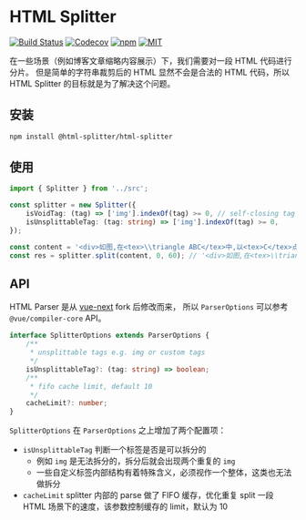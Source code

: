 # HTML Splitter
[![Build Status](https://travis-ci.org/CodeDaraW/html-splitter.svg?branch=master)](https://travis-ci.org/CodeDaraW/html-splitter)
[![Codecov](https://img.shields.io/codecov/c/github/CodeDaraW/html-splitter)](https://codecov.io/gh/CodeDaraW/html-splitter)
[![npm](https://img.shields.io/npm/v/@html-splitter/html-splitter)](https://www.npmjs.com/package/@html-splitter/html-splitter)
[![MIT](https://img.shields.io/npm/l/@html-splitter/html-splitter)](https://github.com/CodeDaraW/html-splitter/blob/master/LICENSE)

在一些场景（例如博客文章缩略内容展示）下，我们需要对一段 HTML 代码进行分片。
但是简单的字符串裁剪后的 HTML 显然不会是合法的 HTML 代码，所以 HTML Splitter 的目标就是为了解决这个问题。

## 安装
``` sh
npm install @html-splitter/html-splitter
```

## 使用
``` typescript
import { Splitter } from '../src';

const splitter = new Splitter({
    isVoidTag: (tag) => ['img'].indexOf(tag) >= 0, // self-closing tag
    isUnsplittableTag: (tag: string) => ['img'].indexOf(tag) >= 0,
});

const content = '<div>如图,在<tex>\\triangle ABC</tex>中,以<tex>C</tex>点为圆心<img src="xx" height="1" width="2"><p>这是段落，段落里还有<span>标</span>签</p></div>';
const res = splitter.split(content, 0, 60); // '<div>如图,在<tex>\\triangle ABC</tex>中,以<tex>C</tex>点为圆心</div>'
```

## API
HTML Parser 是从 [vue-next](https://github.com/vuejs/vue-next/blob/master/packages/compiler-core/src/parse.ts) fork 后修改而来，
所以 `ParserOptions` 可以参考 `@vue/compiler-core` API。

``` typescript
interface SplitterOptions extends ParserOptions {
    /**
     * unsplittable tags e.g. img or custom tags
     */
    isUnsplittableTag?: (tag: string) => boolean;
    /**
     * fifo cache limit, default 10
     */
    cacheLimit?: number;
}
```

`SplitterOptions` 在 `ParserOptions` 之上增加了两个配置项：
- `isUnsplittableTag` 判断一个标签是否是可以拆分的
    - 例如 `img` 是无法拆分的，拆分后就会出现两个重复的 `img` 
    - 一些自定义标签内部结构有着特殊含义，必须视作一个整体，这类也无法做拆分
- `cacheLimit` splitter 内部的 parse 做了 FIFO 缓存，优化重复 split 一段 HTML 场景下的速度，该参数控制缓存的 limit，默认为 10
